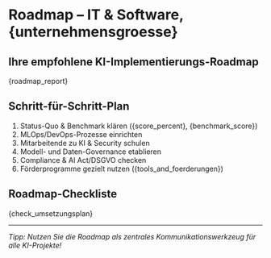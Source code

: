 # Roadmap – IT & Software, {unternehmensgroesse}

## Ihre empfohlene KI-Implementierungs-Roadmap

{roadmap_report}

## Schritt-für-Schritt-Plan

1. Status-Quo & Benchmark klären ({score_percent}, {benchmark_score})
2. MLOps/DevOps-Prozesse einrichten
3. Mitarbeitende zu KI & Security schulen
4. Modell- und Daten-Governance etablieren
5. Compliance & AI Act/DSGVO checken
6. Förderprogramme gezielt nutzen ({tools_and_foerderungen})

## Roadmap-Checkliste

{check_umsetzungsplan}

---

_Tipp: Nutzen Sie die Roadmap als zentrales Kommunikationswerkzeug für alle KI-Projekte!_
